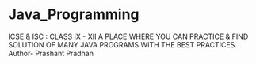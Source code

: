 # Java_Programming
ICSE & ISC : CLASS IX - XII
A PLACE WHERE YOU CAN PRACTICE & FIND SOLUTION OF MANY JAVA PROGRAMS WITH THE BEST PRACTICES. 
Author- Prashant Pradhan
